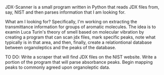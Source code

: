 JDX-Scanner is a small program written in Python that reads JDX files from, say, NIST and then parses
information that I am looking for. 

What am I looking for? Specifically, I'm working on extracting the transmittance information for groups of aromatic
molecules. The idea is to examin Luca Turin's theory of smell based on molecular vibration by creating a 
program that can scan jdx files, mark specific peaks, note what typically is in that area, and then, finally,
create a relationtional database between organoleptics and the peaks of the database.

TO DO:
Write a scraper that will find JDX files on the NIST website.
Write a portion of the program that will parse absorbance peaks.
Begin mapping peaks to commonly agreed upon organoleptic data.
